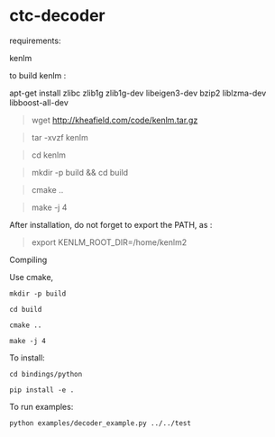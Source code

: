 # ctc-decoder
requirements:

kenlm

to build kenlm :

apt-get install zlibc zlib1g zlib1g-dev libeigen3-dev bzip2 liblzma-dev libboost-all-dev

> wget http://kheafield.com/code/kenlm.tar.gz

> tar -xvzf kenlm

> cd kenlm

> mkdir -p build && cd build

> cmake ..

> make -j 4

After installation, do not forget to export the PATH, as :

> export KENLM_ROOT_DIR=/home/kenlm2

Compiling

Use cmake,

    mkdir -p build

    cd build

    cmake ..

    make -j 4

To install:

    cd bindings/python

    pip install -e .

To run examples:

    python examples/decoder_example.py ../../test
